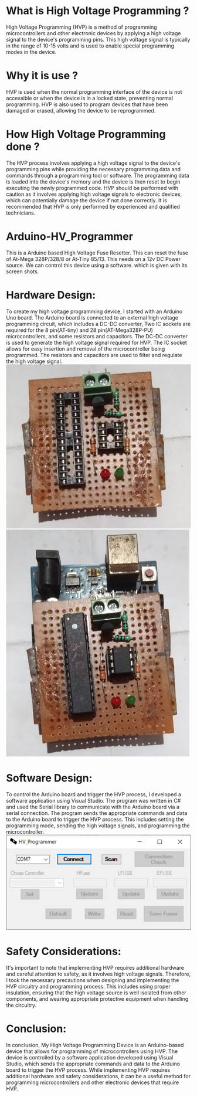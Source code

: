 # What is High Voltage Programming ?
High Voltage Programming (HVP) is a method of programming microcontrollers and other electronic devices by applying a high voltage signal to the device's programming pins. This high voltage signal is typically in the range of 10-15 volts and is used to enable special programming modes in the device.

# Why it is use ?
HVP is used when the normal programming interface of the device is not accessible or when the device is in a locked state, preventing normal programming. HVP is also used to program devices that have been damaged or erased, allowing the device to be reprogrammed.

# How High Voltage Programming done ?
The HVP process involves applying a high voltage signal to the device's programming pins while providing the necessary programming data and commands through a programming tool or software. The programming data is loaded into the device's memory and the device is then reset to begin executing the newly programmed code. HVP should be performed with caution as it involves applying high voltage signals to electronic devices, which can potentially damage the device if not done correctly. It is recommended that HVP is only performed by experienced and qualified technicians.

# Arduino-HV_Programmer
This is a Arduino based High Voltage Fuse Resetter. This can reset the fuse of At-Mega 328P/328/8 or At-Tiny 85/13. This needs on a 12v DC Power source.
We can control this device using a software. which is given with its screen shots.

# Hardware Design:
To create my high voltage programming device, I started with an Arduino Uno board. The Arduino board is connected to an external high voltage programming circuit, which includes a DC-DC converter, Two IC sockets are required for the 8 pin(AT-tiny) and 28 pin(AT-Mega328P-PU) microcontrollers, and some resistors and capacitors. The DC-DC converter is used to generate the high voltage signal required for HVP. The IC socket allows for easy insertion and removal of the microcontroller being programmed. The resistors and capacitors are used to filter and regulate the high voltage signal.
</br><img src="https://github.com/shuvabratadey/Arduino-HV_Programmer/blob/main/Arduino-HV-Programmer-photos/IMG_1.jpg" width="600"/>
<img src="https://github.com/shuvabratadey/Arduino-HV_Programmer/blob/main/Arduino-HV-Programmer-photos/IMG_2.jpg" width="500"/>

# Software Design:
To control the Arduino board and trigger the HVP process, I developed a software application using Visual Studio. The program was written in C# and used the Serial library to communicate with the Arduino board via a serial connection. The program sends the appropriate commands and data to the Arduino board to trigger the HVP process. This includes setting the programming mode, sending the high voltage signals, and programming the microcontroller.
![Software Image](https://github.com/shuvabratadey/Arduino-HV_Programmer/blob/main/image.png)

# Safety Considerations:
It's important to note that implementing HVP requires additional hardware and careful attention to safety, as it involves high voltage signals. Therefore, I took the necessary precautions when designing and implementing the HVP circuitry and programming process. This includes using proper insulation, ensuring that the high voltage source is well isolated from other components, and wearing appropriate protective equipment when handling the circuitry.

# Conclusion:
In conclusion, My High Voltage Programming Device is an Arduino-based device that allows for programming of microcontrollers using HVP. The device is controlled by a software application developed using Visual Studio, which sends the appropriate commands and data to the Arduino board to trigger the HVP process. While implementing HVP requires additional hardware and safety considerations, it can be a useful method for programming microcontrollers and other electronic devices that require HVP.
